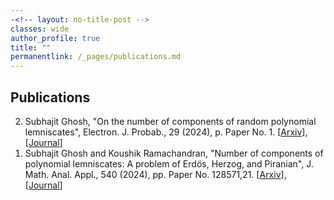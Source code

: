 ```yaml
---
-<!-- layout: no-title-post -->
classes: wide
author_profile: true
title: ""
permanentlink: /_pages/publications.md
---
```

## Publications
<ol reversed> 
<li> Subhajit Ghosh, "On the number of components of random polynomial lemniscates", Electron. J. Probab., 29 (2024), p. Paper No. 1. [<a href = "https://arxiv.org/abs/2306.10795#:~:text=On%20the%20number%20of%20components%20of%20random%20polynomial%20lemniscates,-Subhajit%20Ghosh&text=A%20lemniscate%20of%20a%20complex,anywhere%20between%201%20and%20n.">Arxiv</a>], [<a href = "[https://doi.org/10.1016/j.jcp.2025.113815](https://projecteuclid.org/journals/electronic-journal-of-probability/volume-29/issue-none/On-the-number-of-components-of-random-polynomial-lemniscates/10.1214/24-EJP1147.full)">Journal</a>] </li> 
<li> Subhajit Ghosh and Koushik Ramachandran, "Number of components of polynomial lemniscates: A problem of Erdös, Herzog, and Piranian", J. Math. Anal. Appl., 540 (2024), pp. Paper No. 128571,21. [<a href = "https://arxiv.org/abs/2312.13673">Arxiv</a>], [<a href = "https://www.sciencedirect.com/science/article/pii/S0022247X24004931">Journal</a>]</li>

